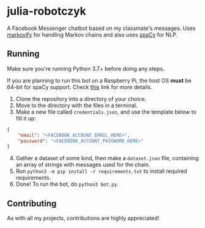 # julia-robotczyk
A Facebook Messenger chatbot based on my classmate's messages.
Uses [markovify](https://github.com/jsvine/markovify) for handling Markov chains and also uses [spaCy](https://github.com/explosion/spaCy) for NLP.

## Running
Make sure you're running Python 3.7+ before doing any steps.

If you are planning to run this bot on a Raspberry Pi, the host OS **must** be 64-bit for spaCy support. 
Check [this](https://www.raspberrypi.com/news/raspberry-pi-os-64-bit/) link for more details.

1. Clone the repository into a directory of your choice.
2. Move to the directory with the files in a terminal.
3. Make a new file called `credentials.json`, and use the template below to fill it up:
```json
{
    "email": "<FACEBOOK_ACCOUNT_EMAIL_HERE>",
    "password": "<FACEBOOK_ACCOUNT_PASSWORD_HERE>"
}
```
4. Gather a dataset of some kind, then make a `dataset.json` file, containing an array of strings with messages used for the chain.
5. Run `python3 -m pip install -r requirements.txt` to install required requirements.
6. Done! To run the bot, do `python3 bot.py`.

## Contributing
As with all my projects, contributions are highly appreciated!
